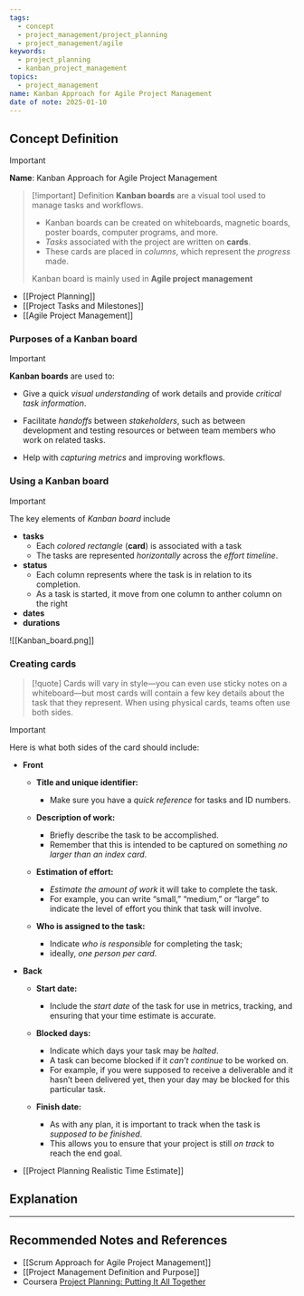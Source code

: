 ```yaml
---
tags:
  - concept
  - project_management/project_planning
  - project_management/agile
keywords:
  - project_planning
  - kanban_project_management
topics:
  - project_management
name: Kanban Approach for Agile Project Management
date of note: 2025-01-10
---
```


## Concept Definition

>[!important]
>**Name**: Kanban Approach for Agile Project Management


>[!important] Definition
>**Kanban boards** are a visual tool used to manage tasks and workflows. 
>- Kanban boards can be created on whiteboards, magnetic boards, poster boards, computer programs, and more. 
>- *Tasks* associated with the project are written on **cards**. 
>- These cards are placed in *columns*, which represent the *progress* made.
>
>Kanban board is mainly used in **Agile project management**

- [[Project Planning]]
- [[Project Tasks and Milestones]]
- [[Agile Project Management]]

### Purposes of a Kanban board

>[!important] 
> **Kanban boards** are used to:
> 
> - Give a quick *visual understanding* of work details and provide *critical task information*.
>     
> - Facilitate *handoffs* between *stakeholders*, such as between development and testing resources or between team members who work on related tasks.
>     
> - Help with *capturing metrics* and improving workflows.

### Using a Kanban board

>[!important]
>The key elements of *Kanban board* include
>- **tasks**
>	- Each *colored rectangle* (**card**) is associated with a task
>	- The tasks are represented *horizontally* across the *effort timeline*.
>- **status**
>	- Each column represents where the task is in relation to its completion.
>	- As a task is started, it move from one column to anther column on the right
>- **dates**
>- **durations**

![[Kanban_board.png]]

### Creating cards

>[!quote]
>Cards will vary in style—you can even use sticky notes on a whiteboard—but most cards will contain a few key details about the task that they represent. When using physical cards, teams often use both sides. 

>[!important]
>Here is what both sides of the card should include:
>- **Front**
> 
> 	- **Title and unique identifier:** 
> 		- Make sure you have a *quick reference* for tasks and ID numbers.
>     
> 	- **Description of work:** 
> 		- Briefly describe the task to be accomplished. 
> 		- Remember that this is intended to be captured on something *no larger than an index card*.
>     
> 	- **Estimation of effort:** 
> 		- *Estimate the amount of work* it will take to complete the task. 
> 		- For example, you can write “small,” “medium,” or “large” to indicate the level of effort you think that task will involve. 
>     
> 	- **Who is assigned to the task:** 
> 		- Indicate *who is responsible* for completing the task;
> 		- ideally, *one person per card*.
>     
> 
>- **Back** 
> 
> 	- **Start date:** 
> 		- Include the *start date* of the task for use in metrics, tracking, and ensuring that your time estimate is accurate.
>     
> 	- **Blocked days:** 
> 		- Indicate which days your task may be *halted*. 
> 		- A task can become blocked if it *can’t continue* to be worked on. 
> 		- For example, if you were supposed to receive a deliverable and it hasn’t been delivered yet, then your day may be blocked for this particular task.
>     
> 	- **Finish date:** 
> 		- As with any plan, it is important to track when the task is *supposed to be finished*. 
> 		- This allows you to ensure that your project is still *on track* to reach the end goal.

- [[Project Planning Realistic Time Estimate]]


## Explanation









-----------
##  Recommended Notes and References

- [[Scrum Approach for Agile Project Management]]
- [[Project Management Definition and Purpose]]
- Coursera [Project Planning: Putting It All Together](https://www.coursera.org/learn/project-planning-google/home/welcome)